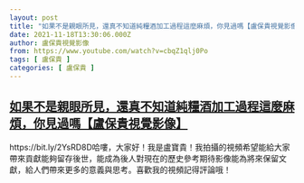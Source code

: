 ```yaml
---
layout: post
title: "如果不是親眼所見，還真不知道純糧酒加工過程這麼麻煩，你見過嗎【盧保貴視覺影像】"
date: 2021-11-18T13:30:06.000Z
author: 盧保貴視覺影像
from: https://www.youtube.com/watch?v=cbqZ1qlj0Po
tags: [ 盧保貴 ]
categories: [ 盧保貴 ]
---
```

<!--1637242206000-->
[如果不是親眼所見，還真不知道純糧酒加工過程這麼麻煩，你見過嗎【盧保貴視覺影像】](https://www.youtube.com/watch?v=cbqZ1qlj0Po)
------

<div>
https://bit.ly/2YsRD8D哈嘍，大家好！我是盧寶貴！我拍攝的視頻希望能給大家帶來貢獻能夠留存後世，能成為後人對現在的歷史參考期待影像能為將來保留文獻，給人們帶來更多的意義與思考。喜歡我的視頻記得評論哦！
</div>
